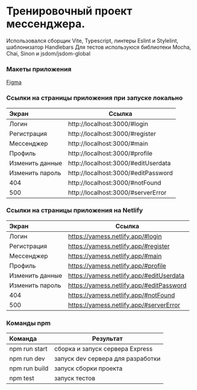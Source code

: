 # Тренировочный проект мессенджера.

Использовался сборщик Vite, Typescript, линтеры Eslint и Stylelint, шаблонизатор Handlebars
Для тестов используюся библиотеки Mocha, Chai, Sinon и jsdom/jsdom-global

### Макеты приложения

[Figma](https://www.figma.com/file/EhwzOuHmvUtGVE62At4ZgK/Chat_external_link-(Copy)?type=design&mode=design&t=bhHRbfH2S9ivRlpz-1 "Макеты в Figma")

### Ссылки на страницы приложения при запуске локально

| Экран           | Ссылка                              |
|:----------------|-------------------------------------|
| Логин           | http://localhost:3000/#login        |
| Регистрация     | http://localhost:3000/#register     |
| Мессенджер      | http://localhost:3000/#main         |
| Профиль         | http://localhost:3000/#profile      |
| Изменить данные | http://localhost:3000/#editUserdata |
| Изменить пароль | http://localhost:3000/#editPassword |
| 404             | http://localhost:3000/#notFound     |
| 500             | http://localhost:3000/#serverError  |

### Ссылки на страницы приложения на Netlify

| Экран           | Ссылка                                   |
|:----------------|------------------------------------------|
| Логин           | https://yamess.netlify.app/#login        |
| Регистрация     | https://yamess.netlify.app/#register     |
| Мессенджер      | https://yamess.netlify.app/#main         |
| Профиль         | https://yamess.netlify.app/#profile      |
| Изменить данные | https://yamess.netlify.app/#editUserdata |
| Изменить пароль | https://yamess.netlify.app/#editPassword |
| 404             | https://yamess.netlify.app/#notFound     |
| 500             | https://yamess.netlify.app/#serverError  |

### Команды npm

| Команда       | Результат                         |
|:--------------|-----------------------------------|
| npm run start | сборка и запуск сервера Express   |
| npm run dev   | запуск dev сервера для разработки |
| npm run build | запуск сборки проекта             |
| npm test      | запуск тестов                     |

